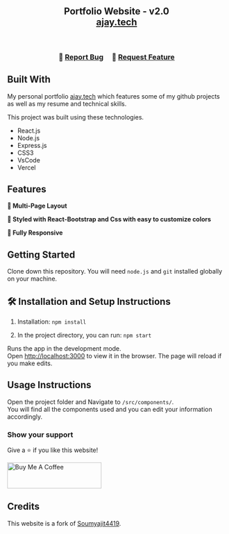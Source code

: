 <h2 align="center">
  Portfolio Website - v2.0<br/>
  <a href="https://ajayk.vercel.app/" target="_blank">ajay.tech</a>
</h2>

<br/>

<center>

</center>

<h3 align="center">
    🔹
    <a href="https://github.com/ajaykrishnaswamy/personalwebsite">Report Bug</a> &nbsp; &nbsp;
    🔹
    <a href="https://github.com/ajaykrishnaswamy/personalwebsite">Request Feature</a>
</h3>



## Built With

My personal portfolio <a href="https://ajayk.vercel.app/" target="_blank">ajay.tech</a> which features some of my github projects as well as my resume and technical skills.<br/>

This project was built using these technologies.

- React.js
- Node.js
- Express.js
- CSS3
- VsCode
- Vercel

## Features

**📖 Multi-Page Layout**

**🎨 Styled with React-Bootstrap and Css with easy to customize colors**

**📱 Fully Responsive**

## Getting Started

Clone down this repository. You will need `node.js` and `git` installed globally on your machine.

## 🛠 Installation and Setup Instructions

1. Installation: `npm install`

2. In the project directory, you can run: `npm start`

Runs the app in the development mode.\
Open [http://localhost:3000](http://localhost:3000) to view it in the browser.
The page will reload if you make edits.

## Usage Instructions

Open the project folder and Navigate to `/src/components/`. <br/>
You will find all the components used and you can edit your information accordingly.

### Show your support

Give a ⭐ if you like this website!

<a href="https://www.buymeacoffee.com/soumyajit4419" target="_blank"><img src="https://cdn.buymeacoffee.com/buttons/v2/default-violet.png" alt="Buy Me A Coffee" height= "60px" width= "217px" ></a>

## Credits

This website is a fork of [Soumyajit4419](https://github.com/soumyajit4419/Portfolio).
